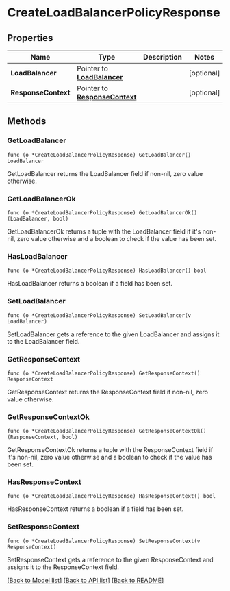 # CreateLoadBalancerPolicyResponse

## Properties

Name | Type | Description | Notes
------------ | ------------- | ------------- | -------------
**LoadBalancer** | Pointer to [**LoadBalancer**](LoadBalancer.md) |  | [optional] 
**ResponseContext** | Pointer to [**ResponseContext**](ResponseContext.md) |  | [optional] 

## Methods

### GetLoadBalancer

`func (o *CreateLoadBalancerPolicyResponse) GetLoadBalancer() LoadBalancer`

GetLoadBalancer returns the LoadBalancer field if non-nil, zero value otherwise.

### GetLoadBalancerOk

`func (o *CreateLoadBalancerPolicyResponse) GetLoadBalancerOk() (LoadBalancer, bool)`

GetLoadBalancerOk returns a tuple with the LoadBalancer field if it's non-nil, zero value otherwise
and a boolean to check if the value has been set.

### HasLoadBalancer

`func (o *CreateLoadBalancerPolicyResponse) HasLoadBalancer() bool`

HasLoadBalancer returns a boolean if a field has been set.

### SetLoadBalancer

`func (o *CreateLoadBalancerPolicyResponse) SetLoadBalancer(v LoadBalancer)`

SetLoadBalancer gets a reference to the given LoadBalancer and assigns it to the LoadBalancer field.

### GetResponseContext

`func (o *CreateLoadBalancerPolicyResponse) GetResponseContext() ResponseContext`

GetResponseContext returns the ResponseContext field if non-nil, zero value otherwise.

### GetResponseContextOk

`func (o *CreateLoadBalancerPolicyResponse) GetResponseContextOk() (ResponseContext, bool)`

GetResponseContextOk returns a tuple with the ResponseContext field if it's non-nil, zero value otherwise
and a boolean to check if the value has been set.

### HasResponseContext

`func (o *CreateLoadBalancerPolicyResponse) HasResponseContext() bool`

HasResponseContext returns a boolean if a field has been set.

### SetResponseContext

`func (o *CreateLoadBalancerPolicyResponse) SetResponseContext(v ResponseContext)`

SetResponseContext gets a reference to the given ResponseContext and assigns it to the ResponseContext field.


[[Back to Model list]](../README.md#documentation-for-models) [[Back to API list]](../README.md#documentation-for-api-endpoints) [[Back to README]](../README.md)


